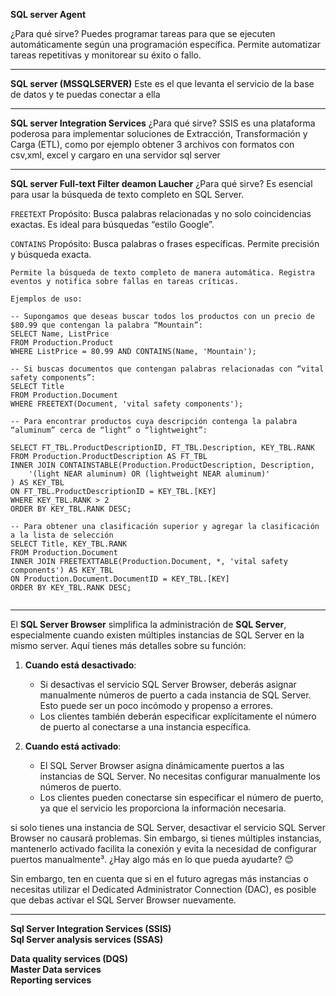 
**SQL server Agent**

¿Para qué sirve?
Puedes programar tareas para que se ejecuten automáticamente según una programación específica.
Permite automatizar tareas repetitivas y monitorear su éxito o fallo.

---

**SQL server (MSSQLSERVER)**
Este es el que levanta el servicio de la base de datos y te puedas conectar a ella 

---

**SQL server Integration Services**
¿Para qué sirve?
 SSIS  es una plataforma poderosa para implementar soluciones de Extracción, Transformación y Carga (ETL), como por ejemplo obtener 3 archivos con formatos con csv,xml, excel  y cargaro en una servidor sql server

---



**SQL server Full-text Filter deamon Laucher**
¿Para qué sirve?
Es esencial para usar la búsqueda de texto completo en SQL Server.

``FREETEXT``
Propósito: Busca palabras relacionadas y no solo coincidencias exactas. Es ideal para búsquedas “estilo Google”.


``CONTAINS``
Propósito: Busca palabras o frases específicas. Permite precisión y búsqueda exacta.



```
Permite la búsqueda de texto completo de manera automática. Registra eventos y notifica sobre fallas en tareas críticas.
 
Ejemplos de uso:  

-- Supongamos que deseas buscar todos los productos con un precio de $80.99 que contengan la palabra “Mountain”:
SELECT Name, ListPrice
FROM Production.Product
WHERE ListPrice = 80.99 AND CONTAINS(Name, 'Mountain');

-- Si buscas documentos que contengan palabras relacionadas con “vital safety components”:
SELECT Title
FROM Production.Document
WHERE FREETEXT(Document, 'vital safety components');

-- Para encontrar productos cuya descripción contenga la palabra “aluminum” cerca de “light” o “lightweight”:

SELECT FT_TBL.ProductDescriptionID, FT_TBL.Description, KEY_TBL.RANK
FROM Production.ProductDescription AS FT_TBL
INNER JOIN CONTAINSTABLE(Production.ProductDescription, Description,
    '(light NEAR aluminum) OR (lightweight NEAR aluminum)'
) AS KEY_TBL
ON FT_TBL.ProductDescriptionID = KEY_TBL.[KEY]
WHERE KEY_TBL.RANK > 2
ORDER BY KEY_TBL.RANK DESC;

-- Para obtener una clasificación superior y agregar la clasificación a la lista de selección
SELECT Title, KEY_TBL.RANK
FROM Production.Document
INNER JOIN FREETEXTTABLE(Production.Document, *, 'vital safety components') AS KEY_TBL
ON Production.Document.DocumentID = KEY_TBL.[KEY]
ORDER BY KEY_TBL.RANK DESC;


```
---

El **SQL Server Browser** simplifica la administración de **SQL Server**, especialmente cuando existen múltiples instancias de SQL Server en la mismo server. Aquí tienes más detalles sobre su función:

1. **Cuando está desactivado**:
   - Si desactivas el servicio SQL Server Browser, deberás asignar manualmente números de puerto a cada instancia de SQL Server. Esto puede ser un poco incómodo y propenso a errores.
   - Los clientes también deberán especificar explícitamente el número de puerto al conectarse a una instancia específica.

2. **Cuando está activado**:
   - El SQL Server Browser asigna dinámicamente puertos a las instancias de SQL Server. No necesitas configurar manualmente los números de puerto.
   - Los clientes pueden conectarse sin especificar el número de puerto, ya que el servicio les proporciona la información necesaria.
 
 si solo tienes una instancia de SQL Server, desactivar el servicio SQL Server Browser no causará problemas. Sin embargo, si tienes múltiples instancias, mantenerlo activado facilita la conexión y evita la necesidad de configurar puertos manualmente³. ¿Hay algo más en lo que pueda ayudarte? 😊

Sin embargo, ten en cuenta que si en el futuro agregas más instancias o necesitas utilizar el Dedicated Administrator Connection (DAC), es posible que debas activar el SQL Server Browser nuevamente.

--- 

**Sql Server Integration Services (SSIS)** <br>
**Sql Server analysis services (SSAS)** <br>

**Data quality services (DQS)**  <br>
**Master Data services** <br>
**Reporting services**
